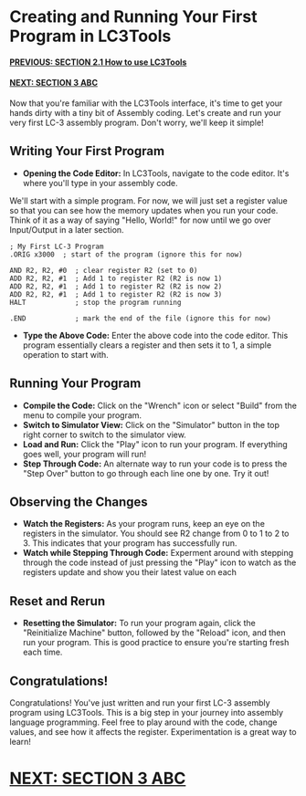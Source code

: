 # Creating and Running Your First Program in LC3Tools
#### [PREVIOUS: SECTION 2.1 How to use LC3Tools](/docs/2.1_using-LC3Tools.md)
#### [NEXT: SECTION 3 ABC](/docs/3_abc.md)
Now that you're familiar with the LC3Tools interface, it's time to get your hands dirty with a tiny bit of Assembly coding. Let's create and run your very first LC-3 assembly program. Don't worry, we'll keep it simple!

## Writing Your First Program
- **Opening the Code Editor:** In LC3Tools, navigate to the code editor. It's where you'll type in your assembly code.

We'll start with a simple program. For now, we will just set a register value so that you can see how the memory updates when you run your code. Think of it as a way of saying "Hello, World!" for now until we go over Input/Output in a later section.

```assembly
; My First LC-3 Program
.ORIG x3000  ; start of the program (ignore this for now)

AND R2, R2, #0  ; clear register R2 (set to 0)
ADD R2, R2, #1  ; Add 1 to register R2 (R2 is now 1)
ADD R2, R2, #1  ; Add 1 to register R2 (R2 is now 2)
ADD R2, R2, #1  ; Add 1 to register R2 (R2 is now 3)
HALT            ; stop the program running

.END            ; mark the end of the file (ignore this for now)
```
- **Type the Above Code:** Enter the above code into the code editor. This program essentially clears a register and then sets it to 1, a simple operation to start with.

## Running Your Program
- **Compile the Code:** Click on the "Wrench" icon or select "Build" from the menu to compile your program. 
- **Switch to Simulator View:** Click on the "Simulator" button in the top right corner to switch to the simulator view.
- **Load and Run:** Click the "Play" icon to run your program. If everything goes well, your program will run!
- **Step Through Code:** An alternate way to run your code is to press the "Step Over" button to go through each line one by one. Try it out!

## Observing the Changes
- **Watch the Registers:** As your program runs, keep an eye on the registers in the simulator. You should see R2 change from 0 to 1 to 2 to 3. This indicates that your program has successfully run. 
- **Watch while Stepping Through Code:** Experment around with stepping through the code instead of just pressing the "Play" icon to watch as the registers update and show you their latest value on each

## Reset and Rerun
- **Resetting the Simulator:** To run your program again, click the "Reinitialize Machine" button, followed by the "Reload" icon, and then run your program. This is good practice to ensure you're starting fresh each time.

## Congratulations!
Congratulations! You've just written and run your first LC-3 assembly program using LC3Tools. This is a big step in your journey into assembly language programming. Feel free to play around with the code, change values, and see how it affects the register. Experimentation is a great way to learn!

# [NEXT: SECTION 3 ABC](/docs/3_abc.md)
